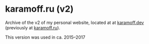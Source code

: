 # karamoff.ru (v2)

Archive of the v2 of my personal website, located at at [karamoff.dev](https://karamoff.dev)
(previously at [karamoff.ru](https://karamoff.ru)).

This version was used in ca. 2015–2017
